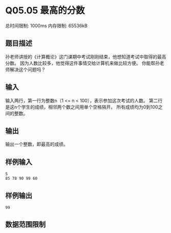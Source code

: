 # Q05.05 最高的分数

总时间限制: 1000ms 内存限制: 65536kB

## 题目描述   

孙老师讲授的《计算概论》这门课期中考试刚刚结束，他想知道考试中取得的最高分数。
因为人数比较多，他觉得这件事情交给计算机来做比较方便。
你能帮孙老师解决这个问题吗？

## 输入   

输入两行，第一行为整数n（1 <= n < 100），表示参加这次考试的人数。
第二行是这n个学生的成绩，相邻两个数之间用单个空格隔开。
所有成绩均为0到100之间的整数。

## 输出   

输出一个整数，即最高的成绩。

## 样例输入

    5
    85 78 90 99 60

## 样例输出

    99

## 数据范围限制

